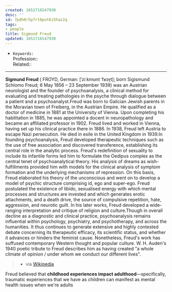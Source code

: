 ```yaml
---
created: 1652716547930
desc: ''
id: 7pdh0r5pfrt8pot6i5haz2q
tags:
- people
title: Sigmund Freud
updated: 1652716547930
---
```

   
   
- `Keywords:`   
Profession::   
Related::   
   
   
---   
**Sigmund Freud** ( FROYD, German: [ˈziːkmʊnt ˈfʁɔʏ̯t]; born Sigismund Schlomo Freud; 6 May 1856 – 23 September 1939) was an Austrian neurologist and the founder of psychoanalysis, a clinical method for evaluating and treating pathologies in the psyche through dialogue between a patient and a psychoanalyst.Freud was born to Galician Jewish parents in the Moravian town of Freiberg, in the Austrian Empire. He qualified as a doctor of medicine in 1881 at the University of Vienna. Upon completing his habilitation in 1885, he was appointed a docent in neuropathology and became an affiliated professor in 1902. Freud lived and worked in Vienna, having set up his clinical practice there in 1886. In 1938, Freud left Austria to escape Nazi persecution. He died in exile in the United Kingdom in 1939.In founding psychoanalysis, Freud developed therapeutic techniques such as the use of free association and discovered transference, establishing its central role in the analytic process. Freud's redefinition of sexuality to include its infantile forms led him to formulate the Oedipus complex as the central tenet of psychoanalytical theory. His analysis of dreams as wish-fulfillments provided him with models for the clinical analysis of symptom formation and the underlying mechanisms of repression. On this basis, Freud elaborated his theory of the unconscious and went on to develop a model of psychic structure comprising id, ego and super-ego. Freud postulated the existence of libido, sexualised energy with which mental processes and structures are invested and which generates erotic attachments, and a death drive, the source of compulsive repetition, hate, aggression, and neurotic guilt. In his later works, Freud developed a wide-ranging interpretation and critique of religion and culture.Though in overall decline as a diagnostic and clinical practice, psychoanalysis remains influential within psychology, psychiatry, and psychotherapy, and across the humanities. It thus continues to generate extensive and highly contested debate concerning its therapeutic efficacy, its scientific status, and whether it advances or hinders the feminist cause. Nonetheless, Freud's work has suffused contemporary Western thought and popular culture. W. H. Auden's 1940 poetic tribute to Freud describes him as having created "a whole climate of opinion / under whom we conduct our different lives".    
> - via [Wikipedia](https://en.wikipedia.org/wiki/Sigmund%20Freud)   
   
   
     
   
Freud believed that **childhood experiences impact adulthood**—specifically, traumatic experiences that we have as children can manifest as mental health issues when we're adults